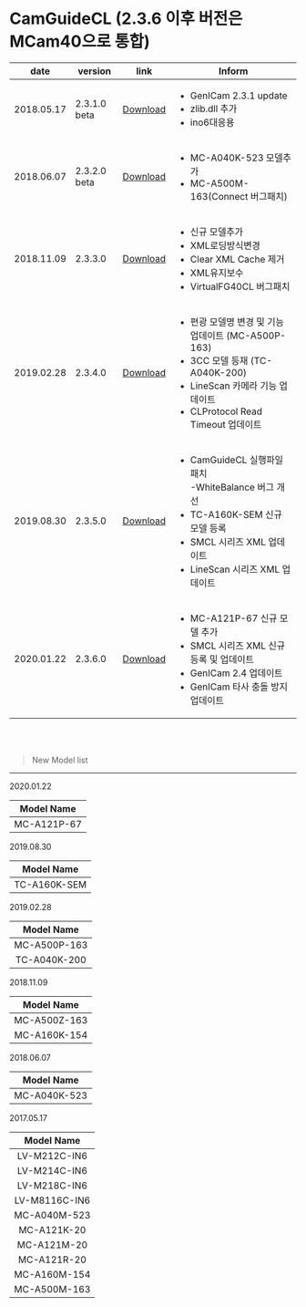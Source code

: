 # CamGuideCL (2.3.6 이후 버전은 MCam40으로 통합)

| date | version | link | Inform |
|---|---|---|-------------|
| 2018.05.17 | 2.3.1.0 beta | [Download](https://github.com/CREVIS/Camera/raw/master/CamGuideCL/CamGuideCL_V2.3.1.0(Beta).zip)| <ul><li>GenICam 2.3.1 update<br/></li><li>zlib.dll 추가</li><li>ino6대응용</li></ul> |
| 2018.06.07 | 2.3.2.0 beta | [Download](https://github.com/CREVIS/Camera/raw/master/CamGuideCL/CamGuideCL(beta)_V2.3.2.zip)| <ul><li>MC-A040K-523 모델추가 <br/></li><li>MC-A500M-163(Connect 버그패치)</li></ul> |
| 2018.11.09 | 2.3.3.0 | [Download](https://github.com/CREVIS/Camera/raw/master/CamGuideCL/CamGuideCL_V2.3.3.zip)| <ul><li>신규 모델추가 <br/></li><li>XML로딩방식변경</li><li>Clear XML Cache 제거<br/></li><li>XML유지보수<br/></li><li>VirtualFG40CL 버그패치<br/></li></ul> |
| 2019.02.28 | 2.3.4.0 | [Download](https://github.com/CREVIS/Camera/raw/master/CamGuideCL/CamGuideCL_V2.3.4.zip)| <ul><li>편광 모델명 변경 및 기능 업데이트 (MC-A500P-163) <br/></li> <li>3CC 모델 등재 (TC-A040K-200)</li><li>LineScan 카메라 기능 업데이트 <br/></li><li>CLProtocol Read Timeout 업데이트<br/></li>|
| 2019.08.30 | 2.3.5.0 | [Download](https://github.com/CREVIS/Camera/raw/master/CamGuideCL/CamGuideCL_V2.3.5.zip)| <ul><li>CamGuideCL 실행파일 패치 <br/></li>-WhiteBalance 버그 개선 <br/></li> <li>TC-A160K-SEM 신규 모델 등록</li><li>SMCL 시리즈 XML 업데이트 <br/></li><li>LineScan 시리즈 XML 업데이트<br/></li>|
| 2020.01.22 | 2.3.6.0 | [Download](https://github.com/CREVIS/Camera/raw/master/CamGuideCL/CamGuideCL_V2.3.6.zip)| <ul><li>MC-A121P-67 신규 모델 추가 <br/></li> <li>SMCL 시리즈 XML 신규 등록 및 업데이트</li><li>GenICam 2.4 업데이트 <br/></li><li>GenICam 타사 충돌 방지 업데이트<br/></li>|

<br><br/>
>New Model list
---------------
2020.01.22

| Model Name |
| :---: |
|MC-A121P-67|


2019.08.30

| Model Name |
| :---: |
|TC-A160K-SEM|


2019.02.28

| Model Name |
| :---: |
|MC-A500P-163|
|TC-A040K-200|


2018.11.09

| Model Name |
| :---: |
|MC-A500Z-163|
|MC-A160K-154|


2018.06.07

| Model Name |
| :---: |
|MC-A040K-523|


2017.05.17

| Model Name |
| :---: |
|LV-M212C-IN6|
|LV-M214C-IN6|
|LV-M218C-IN6|
|LV-M8116C-IN6|
|MC-A040M-523|
|MC-A121K-20|
|MC-A121M-20|
|MC-A121R-20|
|MC-A160M-154|
|MC-A500M-163|
